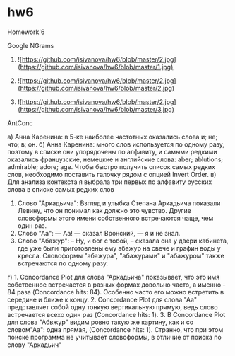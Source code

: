 # hw6
Homework'6

Google NGrams

1. ![https://github.com/isivanova/hw6/blob/master/2.jpg](https://github.com/isivanova/hw6/blob/master/1.jpg)

2. ![https://github.com/isivanova/hw6/blob/master/2.jpg](https://github.com/isivanova/hw6/blob/master/2.jpg)

3. ![https://github.com/isivanova/hw6/blob/master/2.jpg](https://github.com/isivanova/hw6/blob/master/3.jpg)

AntConc

a) Анна Каренина: в 5-ке наиболее частотных оказались слова и; не; что; в; он.
б) Анна Каренина: много слов используется по одному разу, поэтому в списке они упорядочены по алфавиту, и самыми редкими оказались французские, немецкие и английские слова: aber; ablutions; admirable; adore; age. Чтобы быстро получить список самых редких слов, необходимо поставить галочку рядом с опцией Invert Order.
в) Для анализа контекста я выбрала три первых по алфавиту русских слова в списке самых редких слов

1. Слово "Аркадьича": Взгляд и улыбка Степана Аркадьича показали Левину, что он понимал как должно это чувство. Другие словоформы этого имени собственного встречаются чаще, чем один раз.
2. Слово "Аа": — Аа! — сказал Вронский, — я и не знал. 
3. Слово "Абажур": – Ну, и бог с тобой, – сказала она у двери кабинета, где уже были приготовлены ему абажур на свече и графин воды у кресла. Cловоформы "абажура", "абажурами" и "абажуром" также встречаются по одному разу.

г) 1. Concordance Plot для слова "Аркадьича" показывает, что это имя собственное встречается в разных формах довольно часто, а именно - 84 раза (Concordance hits: 84). Особенно часто его можно встретить в середине и ближе к концу.
2. Concordance Plot для слова "Аа" представляет собой одну тонкую вертикальную прямую, ведь слово встречается всехо один раз (Concordance hits: 1).
3. В Concordance Plot для слова "Абвжур" видим ровно такую же картину, как и со словом"Аа": одна прямая, (Concordance hits: 1). Странно, что при этом поиске программа не учитывает словоформы, в отличие от поиска по слову "Аркадьич"
